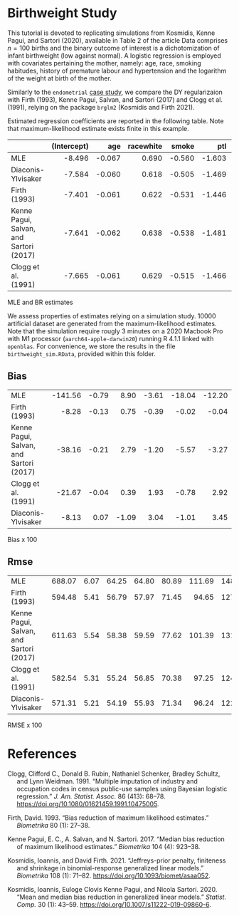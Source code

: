 # Birthweight Study

This tutorial is devoted to replicating simulations from Kosmidis, Kenne
Pagui, and Sartori (2020), available in Table 2 of the article Data
comprises *n* = 100 births and the binary outcome of interest is a
dichotomization of infant birthweight (low against normal). A logistic
regression is employed with covariates pertaining the mother, namely:
age, race, smoking habitudes, history of premature labour and
hypertension and the logarithm of the weight at birth of the mother.

Similarly to the `endometrial` [case study](../ENDOMETRIAL/), we compare
the DY regularizaion with Firth (1993), Kenne Pagui, Salvan, and Sartori
(2017) and Clogg et al. (1991), relying on the package `brglm2`
(Kosmidis and Firth 2021).

Estimated regression coefficients are reported in the following table.
Note that maximum-likelihood estimate exists finite in this example.

|                                         | (Intercept) |    age | racewhite |  smoke |    ptl |     ht | loglwt |
|:----------------------------------------|------------:|-------:|----------:|-------:|-------:|-------:|-------:|
| MLE                                     |      -8.496 | -0.067 |     0.690 | -0.560 | -1.603 | -1.211 |  2.262 |
| Diaconis-Ylvisaker                      |      -7.584 | -0.060 |     0.618 | -0.505 | -1.469 | -1.091 |  2.026 |
| Firth (1993)                            |      -7.401 | -0.061 |     0.622 | -0.531 | -1.446 | -1.104 |  1.998 |
| Kenne Pagui, Salvan, and Sartori (2017) |      -7.641 | -0.062 |     0.638 | -0.538 | -1.481 | -1.134 |  2.059 |
| Clogg et al. (1991)                     |      -7.665 | -0.061 |     0.629 | -0.515 | -1.466 | -1.098 |  2.057 |

MLE and BR estimates

We assess properties of estimates relying on a simulation study. 10000
artificial dataset are generated from the maximum-likelihood estimates.
Note that the simulation require rougly 3 minutes on a 2020 Macbook Pro
with M1 processor (`aarch64-apple-darwin20`) running R 4.1.1 linked with
`openblas`. For convenience, we store the results in the file
`birthweight_sim.RData`, provided within this folder.

## Bias

|                                         |         |       |       |       |        |        |       |
|:----------------------------------------|--------:|------:|------:|------:|-------:|-------:|------:|
| MLE                                     | -141.56 | -0.79 |  8.90 | -3.61 | -18.04 | -12.20 | 34.13 |
| Firth (1993)                            |   -8.28 | -0.13 |  0.75 | -0.39 |  -0.02 |  -0.04 |  2.19 |
| Kenne Pagui, Salvan, and Sartori (2017) |  -38.16 | -0.21 |  2.79 | -1.20 |  -5.57 |  -3.27 |  9.63 |
| Clogg et al. (1991)                     |  -21.67 | -0.04 |  0.39 |  1.93 |  -0.78 |   2.92 |  4.85 |
| Diaconis-Ylvisaker                      |   -8.13 |  0.07 | -1.09 |  3.04 |  -1.01 |   3.45 |  0.44 |

Bias x 100

## Rmse

|                                         |        |      |       |       |       |        |        |
|:----------------------------------------|-------:|-----:|------:|------:|------:|-------:|-------:|
| MLE                                     | 688.07 | 6.07 | 64.25 | 64.80 | 80.89 | 111.69 | 148.90 |
| Firth (1993)                            | 594.48 | 5.41 | 56.79 | 57.97 | 71.45 |  94.65 | 127.78 |
| Kenne Pagui, Salvan, and Sartori (2017) | 611.63 | 5.54 | 58.38 | 59.59 | 77.62 | 101.39 | 131.48 |
| Clogg et al. (1991)                     | 582.54 | 5.31 | 55.24 | 56.85 | 70.38 |  97.25 | 124.96 |
| Diaconis-Ylvisaker                      | 571.31 | 5.21 | 54.19 | 55.93 | 71.34 |  96.24 | 122.42 |

RMSE x 100

# References

<div id="refs" class="references csl-bib-body hanging-indent">

<div id="ref-Clogg1991" class="csl-entry">

Clogg, Clifford C., Donald B. Rubin, Nathaniel Schenker, Bradley
Schultz, and Lynn Weidman. 1991. “<span class="nocase">Multiple
imputation of industry and occupation codes in census public-use samples
using Bayesian logistic regression</span>.” *J. Am. Statist. Assoc.* 86
(413): 68–78. <https://doi.org/10.1080/01621459.1991.10475005>.

</div>

<div id="ref-Firth1993" class="csl-entry">

Firth, David. 1993. “<span class="nocase">Bias reduction of maximum
likelihood estimates</span>.” *Biometrika* 80 (1): 27–38.

</div>

<div id="ref-Pagui2017" class="csl-entry">

Kenne Pagui, E. C., A. Salvan, and N. Sartori. 2017. “<span
class="nocase">Median bias reduction of maximum likelihood
estimates</span>.” *Biometrika* 104 (4): 923–38.

</div>

<div id="ref-Kosmidis2021" class="csl-entry">

Kosmidis, Ioannis, and David Firth. 2021. “<span
class="nocase">Jeffreys-prior penalty, finiteness and shrinkage in
binomial-response generalized linear models</span>.” *Biometrika* 108
(1): 71–82. <https://doi.org/10.1093/biomet/asaa052>.

</div>

<div id="ref-Kosmidis2020" class="csl-entry">

Kosmidis, Ioannis, Euloge Clovis Kenne Pagui, and Nicola Sartori. 2020.
“<span class="nocase">Mean and median bias reduction in generalized
linear models</span>.” *Statist. Comp.* 30 (1): 43–59.
<https://doi.org/10.1007/s11222-019-09860-6>.

</div>

</div>
